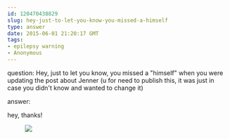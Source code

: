 ```yaml
---
id: 120470438829
slug: hey-just-to-let-you-know-you-missed-a-himself
type: answer
date: 2015-06-01 21:20:17 GMT
tags:
- epilepsy warning
- Anonymous
---
```

question: Hey, just to let you know, you missed a "himself" when you were updating the post about Jenner (u for need to publish this, it was just in case you didn't know and wanted to change it)

answer: <p>hey, thanks!</p><figure class="tmblr-full" data-orig-height="500" data-orig-width="500"><img src="https://31.media.tumblr.com/97888bd34d2231ad3c4d665290633c12/tumblr_inline_npab9nVDAb1rdzs46_500.gif" data-orig-height="500" data-orig-width="500"></figure>